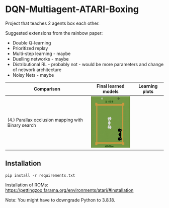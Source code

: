 # DQN-Multiagent-ATARI-Boxing
Project that teaches 2 agents box each other.

Suggested extensions from the rainbow paper: 

* Double Q-learning
* Prioritized replay
* Multi-step learning - maybe
* Duelling networks - maybe
* Distributional RL - probably not - would be more parameters and change of network architecture
* Noisy Nets - maybe

| Comparison               | Final learned models               |  Learning plots              |
| ---------------------- | ---------------------- | ---------------------- |
| (4.) Parallax occlusion mapping with Binary search                | ![v1](results/gifs/eps-vs-noisy.gif) |  |



## Installation
```console
pip install -r requirements.txt
```
Installation of ROMs: https://pettingzoo.farama.org/environments/atari/#installation

Note: You might have to downgrade Python to 3.8.18.
